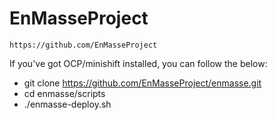 # EnMasseProject
    https://github.com/EnMasseProject

If you've got OCP/minishift installed, you can follow the below:

- git clone https://github.com/EnMasseProject/enmasse.git
- cd enmasse/scripts
- ./enmasse-deploy.sh
